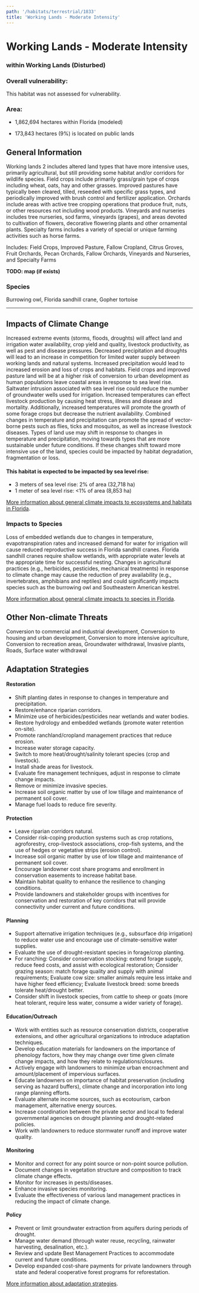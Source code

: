 ```yaml
---
path: '/habitats/terrestrial/1833'
title: 'Working Lands - Moderate Intensity'
---
```


# Working Lands - Moderate Intensity

### within Working Lands (Disturbed)

<div id="TopSection">



<div>

### Overall vulnerability:

This habitat was not assessed for vulnerability.

### Area:

-   1,862,694 hectares within Florida (modeled)

-   173,843 hectares (9%) is located on public lands



</div>
</div>

## General Information

Working lands 2 includes altered land types that have more intensive uses, primarily agricultural, but still providing some habitat and/or corridors for wildlife species. Field crops include primarily grass/grain type of crops including wheat, oats, hay and other grasses.  Improved pastures have typically been cleared, tilled, reseeded with specific grass types, and periodically improved with brush control and fertilizer application. Orchards include areas with active tree cropping operations that produce fruit, nuts, or other resources not including wood products.  Vineyards and nurseries includes tree nurseries, sod farms, vineyards (grapes), and areas devoted to cultivation of flowers, decorative flowering plants and other ornamental plants.  Specialty farms includes a variety of special or unique farming activities such as horse farms.

Includes: Field Crops, Improved Pasture, Fallow Cropland, Citrus Groves, Fruit Orchards, Pecan Orchards, Fallow Orchards, Vineyards and Nurseries, and Specialty Farms

**TODO: map (if exists)**

### Species

Burrowing owl, Florida sandhill crane, Gopher tortoise

<hr />

## Impacts of Climate Change

Increased extreme events (storms, floods, droughts) will affect land and irrigation water availability, crop yield and quality, livestock productivity, as well as pest and disease pressures.  Decreased precipitation and droughts will lead to an increase in competition for limited water supply between working lands and natural systems.  Increased precipitation would lead to increased erosion and loss of crops and habitats.   Field crops and improved pasture land will be at a higher risk of conversion to urban development as human populations leave coastal areas in response to sea level rise.  Saltwater intrusion associated with sea level rise could reduce the number of groundwater wells used for irrigation.  Increased temperatures can effect livestock production by causing heat stress, illness and disease and mortality.  Additionally, increased temperatures will promote the growth of some forage crops but decrease the nutrient availability.  Combined changes in temperature and precipitation can promote the spread of vector-borne pests such as flies, ticks and mosquitos, as well as increase livestock diseases. Types of land use may shift in response to changes in temperature and precipitation, moving towards types that are more sustainable under future conditions.  If these changes shift toward more intensive use of the land, species could be impacted by habitat degradation, fragmentation or loss.


#### This habitat is expected to be impacted by sea level rise:

- 3 meters of sea level rise: 2% of area (32,718 ha)
- 1 meter of sea level rise: <1% of area (8,853 ha)
    

[More information about general climate impacts to ecosystems and habitats in Florida](/impacts/habitats).

### Impacts to Species

Loss of embedded wetlands due to changes in temperature, evapotranspiration rates and increased demand for water for irrigation will cause reduced reproductive success in Florida sandhill cranes.  Florida sandhill cranes require shallow wetlands, with appropriate water levels at the appropriate time for successful nesting.  Changes in agricultural practices (e.g., herbicides, pesticides, mechanical treatments) in response to climate change may cause the reduction of prey availability (e.g., invertebrates, amphibians and reptiles) and could significantly impacts species such as the burrowing owl and Southeastern American kestrel.

[More information about general climate impacts to species in Florida](/impacts/species).

## Other Non-climate Threats

Conversion to commercial and industrial development, Conversion to housing and urban development,  Conversion to more intensive agriculture, Conversion to recreation areas, Groundwater withdrawal, Invasive plants, Roads, Surface water withdrawal

## Adaptation Strategies

#### Restoration

- Shift planting dates in response to changes in temperature and precipitation.
- Restore/enhance riparian corridors.
- Minimize use of herbicides/pesticides near wetlands and water bodies.
- Restore hydrology and embedded wetlands (promote water retention on-site).
- Promote ranchland/cropland management practices that reduce erosion.
- Increase water storage capacity.
- Switch to more heat/drought/salinity tolerant species (crop and livestock).
- Install shade areas for livestock.
- Evaluate fire management techniques, adjust in response to climate change impacts.
- Remove or minimize invasive species.
- Increase soil organic matter by use of low tillage and maintenance of permanent soil cover.
- Manage fuel loads to reduce fire severity.


#### Protection

- Leave riparian corridors natural.
- Consider risk-coping production systems such as crop rotations, agroforestry, crop-livestock associations, crop-fish systems, and the use of hedges or vegetative strips (erosion control).
- Increase soil organic matter by use of low tillage and maintenance of permanent soil cover.
- Encourage landowner cost share programs and enrollment in conservation easements to increase habitat base.
- Maintain habitat quality to enhance the resilience to changing conditions.
- Provide landowners and stakeholder groups with incentives for conservation and restoration of key corridors that will provide connectivity under current and future conditions.


#### Planning

- Support alternative irrigation techniques (e.g., subsurface drip irrigation) to reduce water use and encourage use of climate-sensitive water supplies.
- Evaluate the use of drought-resistant species in forage/crop planting.
- For ranching: Consider conservation stocking: extend forage supply, reduce feed costs, and assist with ecological restoration; Consider grazing season: match forage quality and supply with animal requirements;  Evaluate cow size: smaller animals require less intake and have higher feed efficiency; Evaluate livestock breed: some breeds tolerate heat/drought better.
- Consider shift in livestock species, from cattle to sheep or goats (more heat tolerant, require less water, consume a wider variety of forage).


#### Education/Outreach

- Work with entities such as resource conservation districts, cooperative extensions, and other agricultural organizations to introduce adaptation techniques.
- Develop education materials for landowners on the importance of phenology factors, how they may change over time given climate change impacts, and how they relate to regulations/closures.
- Actively engage with landowners to minimize urban encroachment and amount/placement of impervious surfaces.
- Educate landowners on importance of habitat preservation (including serving as hazard buffers), climate change and incorporation into long range planning efforts.
- Evaluate alternate income sources, such as ecotourism, carbon management, alternative energy sources.
- Increase coordination between the private sector and local to federal governmental agencies on drought planning and drought-related policies.
- Work with landowners to reduce stormwater runoff and improve water quality.


#### Monitoring

- Monitor and correct for any point source or non-point source pollution.
- Document changes in vegetation structure and composition to track climate change effects.
- Monitor for increases in pests/diseases.
- Enhance invasive species monitoring.
- Evaluate the effectiveness of various land management practices in reducing the impact of climate change.


#### Policy

- Prevent or limit groundwater extraction from aquifers during periods of drought.
- Manage water demand (through water reuse, recycling, rainwater harvesting, desalination, etc.).
- Review and update Best Management Practices to accommodate current and future conditions.
- Develop expanded cost-share payments for private landowners through state and federal cooperative forest programs for reforestation.




[More information about adaptation strategies](/strategies).


